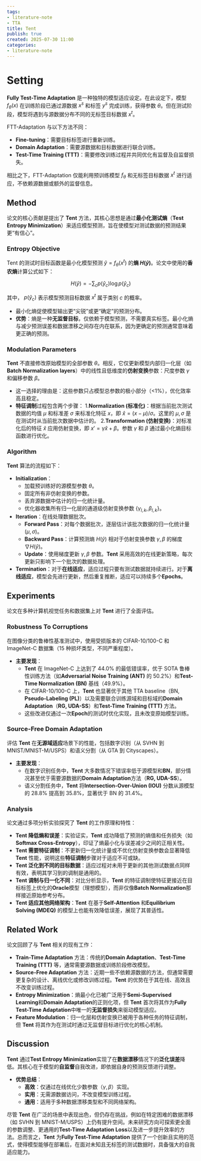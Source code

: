 ```yaml
---
tags:
- literature-note
- TTA
title: Tent
publish: true
created: 2025-07-30 11:00
categories:
- literature-note
---
```

# Setting

**Fully Test-Time Adaptation** 是一种独特的模型适应设定。在此设定下，模型 $f_\theta(x)$ 在训练阶段已通过源数据 $x^s$ 和标签 $y^s$ 完成训练，获得参数 $\theta$。但在测试阶段，模型将遇到与源数据分布不同的无标签目标数据 $x^t$。

FTT-Adaptation 与以下方法不同：
- **Fine-tuning**：需要目标标签进行重新训练。
- **Domain Adaptation**：需要源数据和目标数据进行联合训练。
- **Test-Time Training (TTT)**：需要修改训练过程并共同优化有监督及自监督损失。

相比之下，FTT-Adaptation 仅能利用预训练模型 $f_\theta$ 和无标签目标数据 $x^t$ 进行适应，不依赖源数据或额外的监督信息。

## Method

论文的核心贡献是提出了 **Tent** 方法，其核心思想是通过**最小化测试熵**（**Test Entropy Minimization**）来适应模型预测，旨在使模型对测试数据的预测结果更“有信心”。

### Entropy Objective

Tent 的测试时目标函数是最小化模型预测 $\hat{y} = f_\theta(x^t)$ 的**熵 $H(\hat{y})$**。论文中使用的**香农熵**计算公式如下：

$$
H(\hat{y}) = - \sum_c p(\hat{y}_c) \log p(\hat{y}_c)
$$

其中， $p(\hat{y}_c)$ 表示模型预测目标数据 $x^t$ 属于类别 $c$ 的概率。
- 最小化熵促使模型输出更“尖锐”或更“确定”的预测分布。
- **优势**：熵是一种**无监督目标**，仅依赖于模型预测，不需要真实标签。最小化熵与减少预测误差和数据漂移之间存在内在联系，因为更确定的预测通常意味着更正确的预测。

### Modulation Parameters

**Tent** 不直接修改原始模型的全部参数 $\theta$。相反，它仅更新模型内部归一化层（如**Batch Normalization layers**）中的线性且低维度的**仿射变换**参数：尺度参数 $\gamma$ 和偏移参数 $\beta$。
- 这一选择的理由是：这些参数只占模型总参数的极小部分（<1%），优化效率高且稳定。
- **特征调制**过程包含两个步骤：
    1.**Normalization (标准化)**：根据当前批次测试数据的均值 $\mu$ 和标准差 $\sigma$ 来标准化特征 $x$，即 $\hat{x} = (x - \mu)/\sigma$。这里的 $\mu, \sigma$ 是在测试时从当前批次数据中估计的。
    2.**Transformation (仿射变换)**：对标准化后的特征 $\hat{x}$ 应用仿射变换，即 $x' = \gamma \hat{x} + \beta$。参数 $\gamma$ 和 $\beta$ 通过最小化熵目标函数进行优化。

### Algorithm

**Tent** 算法的流程如下：
- **Initialization**：
    - 加载预训练好的源模型参数 $\theta$。
    - 固定所有非仿射变换的参数。
    - 丢弃源数据中估计的归一化统计量。
    - 优化器收集所有归一化层的通道级仿射变换参数 $\{\gamma_{l,k}, \beta_{l,k}\}$。
- **Iteration**：在线处理数据批次。
    - **Forward Pass**：对每个数据批次，逐层估计该批次数据的归一化统计量 ($\mu, \sigma$)。
    - **Backward Pass**：计算预测熵 $H(\hat{y})$ 相对于仿射变换参数 $\gamma, \beta$ 的梯度 $\nabla H(\hat{y})$。
    - **Update**：使用梯度更新 $\gamma, \beta$ 参数。**Tent** 采用高效的在线更新策略，每次更新只影响下一个批次的数据处理。
- **Termination**：对于**在线适应**，适应过程只要有测试数据就持续进行。对于**离线适应**，模型会先进行更新，然后重复推断，适应可以持续多个**Epochs**。

## Experiments

论文在多种计算机视觉任务和数据集上对 **Tent** 进行了全面评估。

### Robustness To Corruptions

在图像分类的鲁棒性基准测试中，使用受损版本的 CIFAR-10/100-C 和 ImageNet-C 数据集（15 种损坏类型，不同严重程度）。
- **主要发现**：
    - **Tent** 在 ImageNet-C 上达到了 44.0% 的最低错误率，优于 SOTA 鲁棒性训练方法（如**Adversarial Noise Training (ANT)** 的 50.2%）和**Test-Time Normalization (BN)** 基线（49.9%）。
    - 在 CIFAR-10/100-C 上，**Tent** 也显著优于其他 TTA baseline（BN, **Pseudo-Labeling (PL)**）以及需要联合训练源域和目标域的**Domain Adaptation**（**RG, UDA-SS**）和**Test-Time Training (TTT)** 方法。
    - 这些改进仅通过一次**Epoch**的测试时优化实现，且未改变原始模型训练。

### Source-Free Domain Adaptation

评估 **Tent** 在**无源域适应**场景下的性能，包括数字识别（从 SVHN 到 MNIST/MNIST-M/USPS）和语义分割（从 GTA 到 Cityscapes）。
- **主要发现**：
    - 在数字识别任务中，**Tent** 大多数情况下错误率低于源模型和**BN**，部分情况甚至优于需要源数据的**Domain Adaptation**方法（**RG, UDA-SS**）。
    - 语义分割任务中，**Tent** 将**Intersection-Over-Union (IOU)** 分数从源模型的 28.8% 提高到 35.8%，显著优于 BN 的 31.4%。

### Analysis

论文通过多项分析实验探究了 **Tent** 的工作原理和特性：
- **Tent 降低熵和误差**：实验证实，**Tent** 成功降低了预测的熵值和任务损失（如**Softmax Cross-Entropy**），印证了熵最小化与误差减少之间的正相关性。
- **Tent 需要特征调制**：不更新归一化统计量或不优化仿射变换参数会显著降低 **Tent** 性能，说明这些**特征调制**步骤对于适应不可或缺。
- **Tent 泛化到不同的目标数据**：适应过程对未用于更新的其他测试数据点同样有效，表明其学习到的调制是通用的。
- **Tent 调制与归一化不同**：对比分析显示，**Tent** 的特征调制使特征更接近在目标标签上优化的**Oracle**模型（理想模型），而非仅像**Batch Normalization**那样接近原始参考分布。
- **Tent 适应其他网络架构**：**Tent** 在基于**Self-Attention** 和**Equilibrium Solving (MDEQ)** 的模型上也能有效降低误差，展现了其普适性。

## Related Work

论文回顾了与 **Tent** 相关的现有工作：
- **Train-Time Adaptation** 方法：传统的**Domain Adaptation**、**Test-Time Training (TTT)** 等，通常需要源数据或训练阶段修改模型。
- **Source-Free Adaptation** 方法：近期一些不依赖源数据的方法，但通常需要更复杂的设计、离线优化或修改训练过程。**Tent** 的优势在于其在线、高效且不改变训练过程。
- **Entropy Minimization**：熵最小化已被广泛用于**Semi-Supervised Learning**和**Domain Adaptation**的正则化项，但 **Tent** 首次将其作为**Fully Test-Time Adaptation**中唯一的**无监督损失**来驱动模型适应。
- **Feature Modulation**：归一化层和仿射变换已被用于各种任务的特征调制，但 **Tent** 将其作为在测试时通过无监督目标进行优化的核心机制。

## Discussion

**Tent** 通过**Test Entropy Minimization**实现了在**数据漂移**情况下的**泛化误差**降低。其核心在于模型的**自监督**自我改进，即依据自身的预测反馈进行调整。

- **优势总结**：
    - **高效**：仅通过在线优化少数参数（$\gamma, \beta$）实现。
    - **实用**：无需源数据访问，不改变模型训练过程。
    - **通用**：适用于多种数据漂移类型和不同网络架构。

尽管 **Tent** 在广泛的场景中表现出色，但仍存在挑战，例如在特定困难的数据漂移（如 SVHN 到 MNIST-M/USPS）上仍有提升空间。未来研究方向可探索更全面的参数调整、更通用的**Test-Time Adaptation Loss**以及进一步提升效率的方法。总而言之，**Tent** 为**Fully Test-Time Adaptation** 提供了一个创新且实用的范式，使得模型能够在部署后，在面对未知且无标签的测试数据时，具备强大的自我适应能力。
